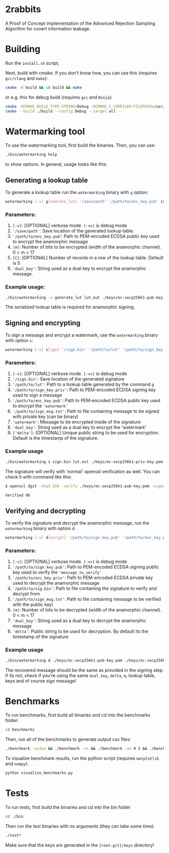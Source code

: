# 2rabbits
A Proof of Concept implementation of the Advanced Rejection Sampling Algorithm for covert information leakage.

# Building

Run the `install.sh` script;

Next, build with cmake. 
If you don't know how, you can use this (requires `gcc/clang` and `make`):
```bash
cmake -B build && cd build && make
```

or e.g. this for debug build (requires `gcc` and `Ninja`):

```bash
cmake -DCMAKE_BUILD_TYPE:STRING=Debug -DCMAKE_C_COMPILER:FILEPATH=/usr/bin/gcc -B ./build -G Ninja
cmake --build ./build --config Debug --target all --
```

# Watermarking tool

To use the watermarking tool, first build the binaries. Then, you can use:

```bash
./bin/watermarking help
```

to show options. In general, usage looks like this:

## Generating a lookup table

To generate a lookup table run the `watermarking` binary with `g` option:

```bash
watermarking [-v] g[enerate_lut] '/save/path' '/path/to/enc_key.pub' (m) [C] 'dual_key'
```

### Parameters:
1. `[-v]`: [OPTIONAL] verbose mode. `[-vv]` is debug mode
2. `'/save/path'`: Save location of the generated lookup table.
3. `'/path/to/enc_key.pub`': Path to PEM-encoded ECDSA public key used to encrypt the anamorphic message
4. `(m)`: Number of bits to be encrypted (width of the anamorphic channel). 0 < m < 17
5. `[C]`: [OPTIONAL] Number of records in a row of the lookup table. Default is 5
6. `'dual_key'`: String used as a dual key to encrypt the anamorphic message.

### Example usage: 

```bash
./bin/watermarking -v generate_lut lut.out ./keys/ec-secp256k1-pub-key_enc.pem 8 5 'Secret dual key'
```

The serialized lookup table is required for anamorphic signing.

## Signing and encrypting

To sign a message and encrypt a watermark, use the `watermarking` binary with option `s`:

```bash
watermarking [-v] s[ign] '/sign.bin' '/path/to/lut' '/path/to/sign_key.priv' '/path/to/enc_key.pub' '/path/to/sign_msg.txt' 'watermark' 'dual_key' ['delta']
```

### Parameters:
1. `[-v]`: [OPTIONAL] verbose mode. `[-vv]` is debug mode
2. `'/sign.bin'`: Save location of the generated signature
1. `'/path/to/lut'`: Path to a lookup table generated by the command `g`
2. `'/path/to/sign_key.priv'`: Path to PEM-encoded ECDSA signing key used to sign a message
3. `'/path/to/enc_key.pub'`: Path to PEM-encoded ECDSA public key used to encrypt the `'watermark'`
4. `'/path/to/sign_msg.txt'`: Path to file containing message to be signed with private key (can be binary)
5. `'watermark'`: Message to be encrypted inside of the signature
6. `'dual_key'`: String used as a dual key to encrypt the 'watermark'
7. `['delta']`: [OPTIONAL] Unique public string to be used for encryption. Default is the timestamp of the signature.

### Example usage

```bash
./bin/watermarking s sign.bin lut.out ./keys/ec-secp256k1-priv-key.pem ./keys/ec-secp256k1-pub-key_enc.pem msg.test 'bb' 'Secret dual key' 'Some unique public string 1'
```

The signature will verify with 'normal' openssl verification as well. You can check it with command like this:

```bash
$ openssl dgst -sha3-256 -verify ./keys/ec-secp256k1-pub-key.pem -signature sign.bin msg.test

Verified OK
```

## Verifying and decrypting

To verify the signature and decrypt the anamorphic message, run the `watermarking` binary with option `d`:

```bash
watermarking [-v] d[ecrypt] '/path/to/sign_key.pub' '/path/to/enc_key.priv' '/path/to/sig.bin' '/path/to/sign_msg.txt' (m) 'dual_key' 'delta'
```

### Parameters:
1. `[-v]`: [OPTIONAL] verbose mode. `[-vv]` is debug mode
2. `'/path/to/sign_key.pub'`: Path to PEM-encoded ECDSA signing public key used to verify the `'message_to_verify'`
3. `'/path/to/enc_key.priv'`: Path to PEM-encoded ECDSA private key used to decrypt the anamorphic message
4. `'/path/to/sig.bin'`: Path to file containing the signature to verify and decrypt from
5. `'/path/to/sign_msg.txt'`: Path to file containing message to be verified with the public key\
6. `(m)`: Number of bits to be decrypted (width of the anamorphic channel). 0 < m < 17
7. `'dual_key'`: String used as a dual key to decrypt the anamorphic message
8. `'delta'`: Public string to be used for decryption. By default its the timestamp of the signature

### Example usage

```bash
./bin/watermarking d ./keys/ec-secp256k1-pub-key.pem ./keys/ec-secp256k1-priv-key_enc.pem sign.bin msg.test 8 'Secret dual key' 'Some unique public string 1'
```
The recovered message should be the same as provided in the signing step. If its not, check if you're using the same `dual_key`, `delta`, `m`, lookup table, keys and of course sign message!

# Benchmarks

To run benchmarks, first build all binaries and cd into the benchmarks folder:

```bash
cd benchmarks
```

Then, run all of the benchmarks to generate output csv files:

```bash
./benchmark -ecdsa && ./benchmark -rs && ./benchmark -as 0 5 && ./benchmark -as 8 0
```

To visualize benchmark results, run the python script (requires `matplotlib` and `numpy`):
```bash
python visualize_benchmarks.py
```

# Tests

To run tests, first build the binaries and cd into the bin folder

```bash
cd ./bin
```

Then run the test binaries with no arguments (they can take some time):

```bash
./test* 
```

Make sure that the keys are generated in the `{root-git}/keys` directory!
